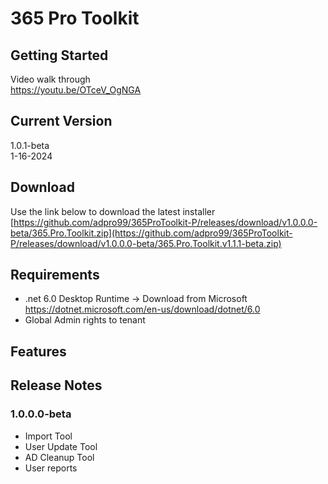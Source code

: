 # 365 Pro Toolkit
## Getting Started
Video walk through  
https://youtu.be/OTceV_OgNGA
## Current Version
1.0.1-beta  
1-16-2024
## Download
Use the link below to download the latest installer  
[https://github.com/adpro99/365ProToolkit-P/releases/download/v1.0.0.0-beta/365.Pro.Toolkit.zip](https://github.com/adpro99/365ProToolkit-P/releases/download/v1.0.0.0-beta/365.Pro.Toolkit.v1.1.1-beta.zip)
## Requirements
- .net 6.0 Desktop Runtime -> Download from Microsoft https://dotnet.microsoft.com/en-us/download/dotnet/6.0
- Global Admin rights to tenant
## Features
## Release Notes
### 1.0.0.0-beta  
- Import Tool
- User Update Tool
- AD Cleanup Tool
- User reports

